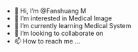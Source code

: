 - 👋 Hi, I’m @Fanshuang M
- 👀 I’m interested in Medical Image
- 🌱 I’m currently learning Medical System 
- 💞️ I’m looking to collaborate on 
- 📫 How to reach me ...

<!---
FanshuangM/FanshuangM is a ✨ special ✨ repository because its `README.md` (this file) appears on your GitHub profile.
You can click the Preview link to take a look at your changes.
--->
